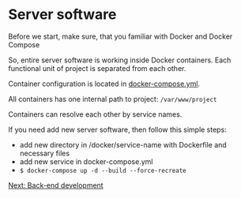 # Server software

Before we start, make sure, that you familiar with Docker and Docker Compose

So, entire server software is working inside Docker containers. Each functional unit of project is separated from each other.

Container configuration is located in [docker-compose.yml](./../docker-compose.yml).

All containers has one internal path to project: `/var/www/project`

Containers can resolve each other by service names.

If you need add new server software, then follow this simple steps:
* add new directory in /docker/service-name with Dockerfile and necessary files
* add new service in docker-compose.yml
* `$ docker-compose up -d --build --force-recreate`

[Next: Back-end development](./back-end-development.md)